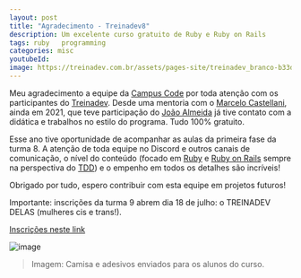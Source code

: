 ```yaml
---
layout: post
title: "Agradecimento - Treinadev8"
description: Um excelente curso gratuito de Ruby e Ruby on Rails
tags: ruby   programming
categories: misc
youtubeId:
image: https://treinadev.com.br/assets/pages-site/treinadev_branco-b33d3c02173259df825fde3ab9a68f33457d360c62eeee6c78edc8efbc622116.svg
---
```


Meu agradecimento a equipe da [Campus Code](https://campuscode.com.br/) por toda atenção com os participantes do [Treinadev](https://treinadev.com.br/). Desde uma mentoria com o [Marcelo Castellani](https://twitter.com/mfcastellani), ainda em 2021, que teve participação do [João Almeida](https://twitter.com/joaorsalmeida) já tive contato com a didática e trabalhos no estilo do programa. Tudo 100% gratuito.

Esse ano tive oportunidade de acompanhar as aulas da primeira fase da turma 8. A atenção de toda equipe no Discord e outros canais de comunicação, o nível do conteúdo (focado em [Ruby](https://www.ruby-lang.org/pt/) e [Ruby on Rails](https://rubyonrailsbrasil.com.br/) sempre na perspectiva do [TDD](https://blog.locaweb.com.br/temas/codigo-aberto/entenda-o-que-e-tdd-e-quais-sao-as-suas-vantagens/)) e o empenho em todos os detalhes são incríveis!

Obrigado por tudo, espero contribuir com esta equipe em projetos futuros!

Importante: inscrições da turma 9 abrem dia 18 de julho: o TREINADEV DELAS (mulheres cis e trans!).

[Inscrições neste link](https://treinadev.com.br/)

![image](https://user-images.githubusercontent.com/64807181/179326458-4a97cd71-5554-4b02-bdda-47aeacaa1174.png)
>Imagem: Camisa e adesivos enviados para os alunos do curso.
